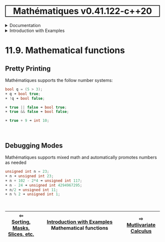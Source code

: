 <h1 style='border: 2px solid; text-align: center'>Mathématiques v0.41.122-c++20</h1>

<details>

<summary>Documentation</summary>

# [Documentation](../../README.md)<br>
1. [License](../../license/README.md)<br>
2. [About](../../about/README.md)<br>
3. [Status, Planned Work & Release Notes](../../status-release/README.md)<br>
11. _Introduction with Examples_ <br>
5. [Installation](../../installation/README.md)<br>
6. [Your First Mathématiques Project](../../first-project/README.md)<br>
12. [Usage Guide: Syntax, Data Types, Functions, etc](../../user-guide/README.md)<br>
8. [Benchmarks](../../benchmarks/README.md)<br>
9. [Tests](../../test/README.md)<br>
10. [Developer Guide: Modifying and Extending Mathématiques](../../developer-guide/README.md)<br>
11. _Introduction with Examples_ <br>
12. [Usage Guide: Syntax, Data Types, Functions, etc](../../user-guide/README.md)<br>


</details>



<details>

<summary>Introduction with Examples</summary>

# [11. Introduction with Examples](../README.md)<br>
11.1. [Pretty Printing and Debugging](../print-debug/README.md)<br>
11.2. [Number Systems](../numbers/README.md)<br>
11.3. [Vectors, Matrices, and MultiArrays](../multiarrays/README.md)<br>
11.4. [Nested MultiArrays](../nested-multiarrays/README.md)<br>
11.5. [Special Vectors, Matrices, and MultiArrays](../special-multiarrays/README.md)<br>
11.6. [MultiArray Arithmetic](../multiarray-arithmetic/README.md)<br>
11.7. [Linear Algebra](../linear-algebra/README.md)<br>
11.8. [Sorting, Masks, Slices, etc.](../sort-mask-slice/README.md)<br>
11.9. _Mathematical functions_ <br>
11.10. [Mutlivariate Calculus](../multi-var-calculus/README.md)<br>
11.11. [Calculus on Complex Number Domains](../complex-calculus/README.md)<br>
11.12. [Vector Calculus and Curvilinear Coordinates](../vector-calculus/README.md)<br>
11.13. [Tensors](../tensors/README.md)<br>
11.14. [Series and transforms](../series-transforms/README.md)<br>


</details>



# 11.9. Mathematical functions



## Pretty Printing
Mathématiques supports the follow number systems:
```C++
bool q = (5 > 3);
☀ q ➜ bool true;
☀ !q ➜ bool false;

☀ true || false ➜ bool true;
☀ true && false ➜ bool false;

☀ true + 9 ➜ int 10;
```

<br>

## Debugging Modes
Mathématiques supports mixed math and automatically promotes numbers as needed
```C++
unsigned int n = 23;
☀ n ➜ unsigned int 23;
☀ n + 102 - 2*4 ➜ unsigned int 117;
☀ n - 24 ➜ unsigned int 4294967295;
☀ n/2 ➜ unsigned int 11;
☀ n % 2 ➜ unsigned int 1;
```

<br>



| ⇦ <br />[Sorting, Masks, Slices, etc.](../sort-mask-slice/README.md)  | [Introduction with Examples](../README.md)<br />Mathematical functions<br /><img width=1000/> | ⇨ <br />[Mutlivariate Calculus](../multi-var-calculus/README.md)   |
| ------------ | :-------------------------------: | ------------ |


